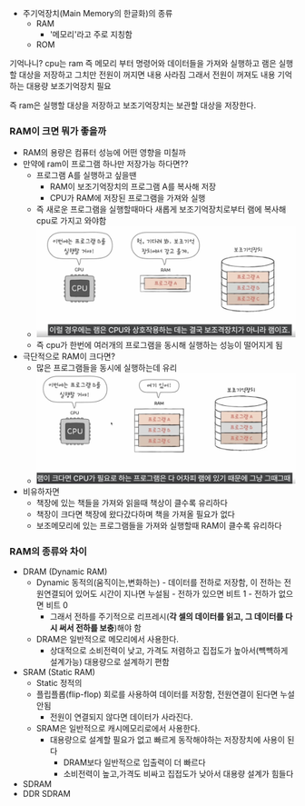 - 주기억장치(Main Memory의 한글화)의 종류
	- RAM
		- '메모리'라고 주로 지칭함
	- ROM

기억나니? cpu는 ram 즉 메모리 부터 명령어와 데이터들을 가져와 실행하고
램은 실행할 대상을 저장하고 그치만 전원이 꺼지면 내용 사라짐
그래서 전원이 꺼져도 내용 기억하는 대용량 보조기억장치 필요

즉 ram은 실행할 대상을 저장하고 보조기억장치는 보관할 대상을 저장한다.

### RAM이 크면 뭐가 좋을까
- RAM의 용량은 컴퓨터 성능에 어떤 영향을 미칠까
- 만약에 ram이 프로그램 하나만 저장가능 하다면??
	- 프로그램 A를 실행하고 싶을땐 
		- RAM이 보조기억장치의 프로그램 A를 복사해 저장
		- CPU가 RAM에 저장된 프로그램을 가져와 실행
	- 즉 새로운 프로그램을 실행할때마다 새롭게 보조기억장치로부터 램에 복사해 cpu로 가지고 와야함
	- ![](../picture/Screenshot_20.png)
	- 즉 cpu가 한번에 여러개의 프로그램을 동시해 실행하는 성능이 떨어지게 됨
- 극단적으로 RAM이 크다면?
	- 많은 프로그램들을 동시에 실행하는데 유리
	- ![](../picture/Screenshot_21.png)
- 비유하자면 
	- 책장에 있는 책들을 가져와 읽을때 책상이 클수록 유리하다
	- 책장이 크다면 책장에 왔다갔다하며 책을 가져올 필요가 없다
	- 보조메모리에 있는 프로그램들을 가져와 실행할때 RAM이 클수록 유리하다
### RAM의 종류와 차이
- DRAM (Dynamic RAM)
	- Dynamic 동적의(움직이는,변화하는)
		- 데이터를 전하로 저장함, 이 전하는 전원연결되어 있어도 시간이 지나면 누설됨
			- 전하가 있으면 비트 1 
			- 전하가 없으면 비트 0
		- 그래서 전하를 주기적으로 리프레시(**각 셀의 데이터를 읽고, 그 데이터를 다시 써서 전하를 보충**)해야 함
	- DRAM은 일반적으로 메모리에서 사용한다.
		- 상대적으로 소비전력이 낮고, 가격도 저렴하고 집접도가 높아서(뺵뺵하게 설계가능) 대용량으로 설계하기 편함
- SRAM (Static RAM)
	- Static 정적의
	- 플립플롭(flip-flop) 회로를 사용하여 데이터를 저장함, 전원연결이 된다면 누설안됨
		- 전원이 연결되지 않다면 데이터가 사라진다.
	- SRAM은 일반적으로 캐시메모리로에서 사용한다.
		- 대용량으로 설계할 필요가 없고 빠르게 동작해야하는 저장장치에 사용이 된다
			- DRAM보다 일반적으로 입출력이 더 빠르다
			- 소비전력이 높고,가격도 비싸고 집접도가 낮아서 대용량 설계가 힘들다
- SDRAM
- DDR SDRAM